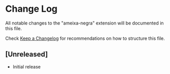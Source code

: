 # Change Log

All notable changes to the "ameixa-negra" extension will be documented in this file.

Check [Keep a Changelog](http://keepachangelog.com/) for recommendations on how to structure this file.

## [Unreleased]

- Initial release

